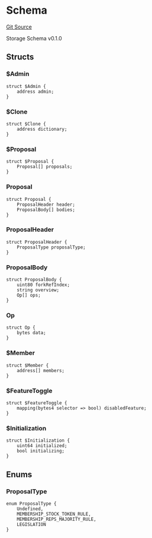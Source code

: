 # Schema
[Git Source](https://github.com/metacontract/mc/blob/20ed737f21a46d89afffe1322a75b1ecfcacff9a/src/std/storage/Schema.sol)

Storage Schema v0.1.0


## Structs
### $Admin

```solidity
struct $Admin {
    address admin;
}
```

### $Clone

```solidity
struct $Clone {
    address dictionary;
}
```

### $Proposal

```solidity
struct $Proposal {
    Proposal[] proposals;
}
```

### Proposal

```solidity
struct Proposal {
    ProposalHeader header;
    ProposalBody[] bodies;
}
```

### ProposalHeader

```solidity
struct ProposalHeader {
    ProposalType proposalType;
}
```

### ProposalBody

```solidity
struct ProposalBody {
    uint80 forkRefIndex;
    string overview;
    Op[] ops;
}
```

### Op

```solidity
struct Op {
    bytes data;
}
```

### $Member

```solidity
struct $Member {
    address[] members;
}
```

### $FeatureToggle

```solidity
struct $FeatureToggle {
    mapping(bytes4 selector => bool) disabledFeature;
}
```

### $Initialization

```solidity
struct $Initialization {
    uint64 initialized;
    bool initializing;
}
```

## Enums
### ProposalType

```solidity
enum ProposalType {
    Undefined,
    MEMBERSHIP_STOCK_TOKEN_RULE,
    MEMBERSHIP_REPS_MAJORITY_RULE,
    LEGISLATION
}
```

